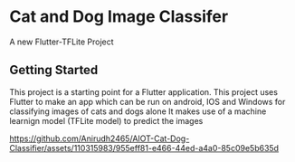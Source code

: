 # Cat and Dog Image Classifer 

A new Flutter-TFLite Project

## Getting Started

This project is a starting point for a Flutter application.
This project uses Flutter to make an app which can be run on android, IOS and Windows for classifying images of cats and dogs alone
It makes use of a machine learnign model (TFLite model) to predict the images



https://github.com/Anirudh2465/AIOT-Cat-Dog-Classifier/assets/110315983/955eff81-e466-44ed-a4a0-85c09e5b635d

